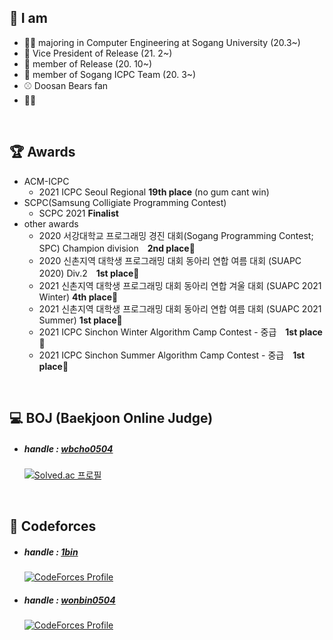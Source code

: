  ## 📣 I am
  * 👨‍🎓 majoring in Computer Engineering at Sogang University (20.3~)
  * 🐧 Vice President of Release (21. 2~)
  * 🐧 member of Release (20. 10~)
  * 🎈 member of Sogang ICPC Team (20. 3~)
  * ⚾ Doosan Bears fan
  * 🎾🎾


<br>

 ## 🏆 Awards
   * ACM-ICPC
     * 2021 ICPC Seoul Regional **19th place** (no gum cant win)
   * SCPC(Samsung Colligiate Programming Contest)
     * SCPC 2021 **Finalist**
   * other awards
     * 2020 서강대학교 프로그래밍 경진 대회(Sogang Programming Contest; SPC) Champion division　**2nd place**🥈
     * 2020 신촌지역 대학생 프로그래밍 대회 동아리 연합 여름 대회 (SUAPC 2020) Div.2　**1st place**🥇
     * 2021 신촌지역 대학생 프로그래밍 대회 동아리 연합 겨울 대회 (SUAPC 2021 Winter) **4th place**🥉
     * 2021 신촌지역 대학생 프로그래밍 대회 동아리 연합 여름 대회 (SUAPC 2021 Summer) **1st place**🥇 
     * 2021 ICPC Sinchon Winter Algorithm Camp Contest - 중급　**1st place**🥇
     * 2021 ICPC Sinchon Summer Algorithm Camp Contest - 중급　**1st place**🥇
	
<br>

 ## 💻 BOJ (Baekjoon Online Judge)
  * ##### handle : [wbcho0504](https://www.acmicpc.net/user/wbcho0504)
      [![Solved.ac
 프로필](http://mazassumnida.wtf/api/v2/generate_badge?boj=wbcho0504)](https://solved.ac/wbcho0504)
 
<br>

 ## 🗿 Codeforces
  * ##### handle : [1bin](https://codeforces.com/profile/1bin)
      [![CodeForces Profile](http://cf.leed.at?id=1bin)](https://codeforces.com/profile/1bin)
  * ##### handle : [wonbin0504](https://codeforces.com/profile/wonbin0504)
      [![CodeForces Profile](http://cf.leed.at?id=wonbin0504)](https://codeforces.com/profile/wonbin0504)
  
